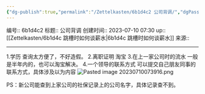 ```yaml
---
{"dg-publish":true,"permalink":"/Zettelkasten/6b1d4c2 公司背调/","dgPassFrontmatter":true}
---
```


编号:: 6b1d4c2
标题:: 公司背调
创建时间:: 2023-07-10 07:30
up:: [[Zettelkasten/6b1d4c 跳槽时如何谈薪水\|6b1d4c 跳槽时如何谈薪水]]
来源:: 

---
1.学历
查询太方便了，不好造假。
2.离职证明
淘宝
3.在上一家公司时的流水
一般是半年内的，也可以淘宝解决。
4.一个领导的联系方式
可以提交自己朋友同事的联系方式，具体涉及以为内容
![Pasted image 20230710073916.png](/img/user/attachment/Pasted%20image%2020230710073916.png)


PS：新公司能查到上家公司的社保记录上的公司名字，具体记录查不到。